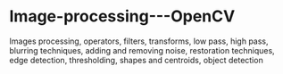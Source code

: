 # Image-processing---OpenCV
Images processing, operators, filters, transforms, low pass, high pass, blurring techniques, adding and removing noise, restoration techniques, edge detection, thresholding, shapes and centroids, object detection
